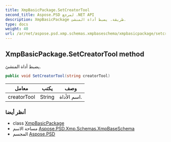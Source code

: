 ```yaml
---
title: XmpBasicPackage.SetCreatorTool
second_title: Aspose.PSD لمرجع .NET API
description: XmpBasicPackage طريقة. يضبط أداة المنشئ.
type: docs
weight: 40
url: /ar/net/aspose.psd.xmp.schemas.xmpbaseschema/xmpbasicpackage/setcreatortool/
---
```

## XmpBasicPackage.SetCreatorTool method

يضبط أداة المنشئ.

```csharp
public void SetCreatorTool(string creatorTool)
```

| معامل | يكتب | وصف |
| --- | --- | --- |
| creatorTool | String | اسم الأداة. |

### أنظر أيضا

* class [XmpBasicPackage](../)
* مساحة الاسم [Aspose.PSD.Xmp.Schemas.XmpBaseSchema](../../xmpbasicpackage/)
* المجسم [Aspose.PSD](../../../)


